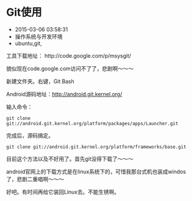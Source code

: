 # Git使用
- 2015-03-06 03:58:31
- 操作系统与开发环境
- ubuntu,git,

<!--markdown-->工具下载地址： http://code.google.com/p/msysgit/

貌似现在code.google.com访问不了了，悲剧啊～～～

新建文件夹。右键，Git Bash

Android源码地址：http://android.git.kernel.org/

输入命令：

    git clone git://android.git.kernel.org/platform/packages/apps/Launcher.git

完成后，源码搞定。

    git clone git://android.git.kernel.org/platform/frameworks/base.git

目前这个方法以及不好用了。首先git没得下载了～～～

android官网上的下载方式是在linux系统下的，可惜我那台式机也装成windos了，悲剧二重唱啊～～～

好吧。有时间再给它装回Linux去。不能生锈啊。